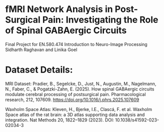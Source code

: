 # fMRI Network Analysis in Post-Surgical Pain: Investigating the Role of Spinal GABAergic Circuits
Final Project for EN.580.474 Introduction to Neuro-Image Processing
Sidharth Raghavan and Linika Goel

# Dataset Details:
MRI Dataset: Pradier, B., Segelcke, D., Just, N., Augustin, M., Nagelmann, N., Faber, C., & Pogatzki-Zahn, E. (2025). How spinal GABAergic circuits modulate cerebral processing of postsurgical pain. Pharmacological research, 212, 107609. https://doi.org/10.1016/j.phrs.2025.107609

Waxholm Space Atlas: Kleven, H., Bjerke, I.E., Clascá, F. et al. Waxholm Space atlas of the rat brain: a 3D atlas supporting data analysis and integration. Nat Methods 20, 1822–1829 (2023). DOI: 10.1038/s41592-023-02034-3

